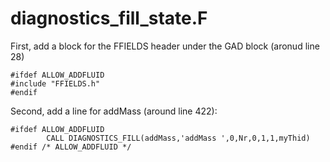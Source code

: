 # diagnostics_fill_state.F

First, add a block for the FFIELDS header under the GAD block (aronud line 28)
```
#ifdef ALLOW_ADDFLUID
#include "FFIELDS.h"
#endif
```

Second, add a line for addMass (around line 422):
```
#ifdef ALLOW_ADDFLUID
        CALL DIAGNOSTICS_FILL(addMass,'addMass ',0,Nr,0,1,1,myThid)
#endif /* ALLOW_ADDFLUID */
```
